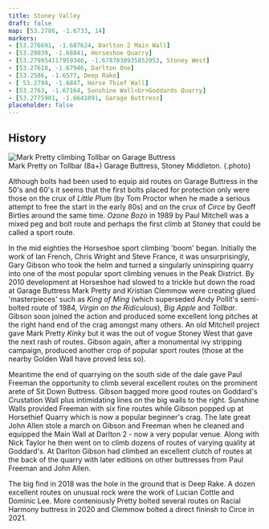 ```yaml
---
title: Stoney Valley
draft: false
map: [53.2786, -1.6733, 14]
markers:
- [53.276691, -1.687624, Darlton 2 Main Wall]
- [53.28039, -1.68841, Horseshoe Quarry]
- [53.279854117959346, -1.6787838935852053, Stoney West]
- [53.27618, -1.67946, Darlton One]
- [53.2586, -1.6577, Deep Rake]
- [ 53.2794, -1.6847, Horse Thief Wall]
- [53.2763, -1.67164, Sunshine Wall<br>Goddards Quarry]
- [53.2775901, -1.6641091, Garage Buttress]
placeholder: false
---
```


## History

![Mark Pretty climbing Tollbar on Garage Buttress](/img/peak/stoney/garage-tollbar.jpg)  
Mark Pretty on Tollbar (8a+) Garage Buttress, Stoney Middleton.
{.photo}

Although bolts had been used to equip aid routes on Garage Buttress in the 50's and 60's it seems that the first bolts placed for protection only were those on the crux of _Little Plum_ (by Tom Proctor when he made a serious attempt to free the start in the early 80s) and on the crux of _Circe_ by Geoff Birtles around the same time. _Ozone Bozo_ in 1989 by Paul Mitchell was a mixed peg and bolt route and perhaps the first climb at Stoney that could be called a sport route.

In the mid eighties the Horseshoe sport climbing 'boom' began. Initially the work of Ian French, Chris Wright and Steve France, it was unsurprisingly, Gary Gibson who took the helm and turned a singularly uninspiring quarry into one of the most popular sport climbing venues in the Peak District. By 2010 development at Horseshoe had slowed to a trickle but down the road at Garage Buttress Mark Pretty and Kristian Clemmow were creating glued 'masterpieces' such as _King of Ming_ (which superseded Andy Pollit's semi-bolted route of 1984, _Virgin on the Ridiculous_), _Big Apple_ and _Tollbar_. Gibson soon joined the action and produced some excellent long pitches at the right hand end of the crag amongst many others. An old Mitchell project gave Mark Pretty _Kinky_ but it was the out of vogue Stoney West that gave the next rash of routes. Gibson again, after a monumental ivy stripping campaign, produced another crop of popular sport routes (those at the nearby Golden Wall have proved less so).

Meantime the end of quarrying on the south side of the dale gave Paul Freeman the opportunity to climb several excellent routes on the prominent arete of Sit Down Buttress. Gibson bagged more good routes on Goddard's Crustation Wall plus intimidating lines on the big walls to the right. Sunshine Walls provided Freeman with six fine routes while Gibson popped up at Horsethief Quarry which is now a popular beginner's crag. The late great John Allen stole a march on Gibson and Freeman when he cleaned and equipped the Main Wall at Darlton 2 - now a very popular venue. Along with Nick Taylor he then went on to climb dozens of routes of varying quality at Goddard's. At Darlton Gibson had climbed an excellent clutch of routes at the back of the quarry with later editions on other buttresses from Paul Freeman and John Allen.

The big find in 2018 was the hole in the ground that is Deep Rake. A dozen excellent routes on unusual rock were the work of Lucian Cottle and Dominic Lee. More conteniously Pretty bolted several routes on Racial Harmony buttress in 2020 and Clemmow bolted a direct fininsh to Circe in 2021.